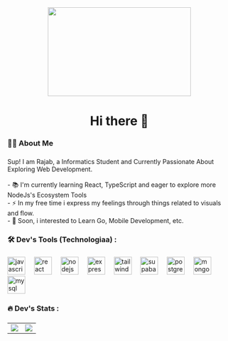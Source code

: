 <div align="center">
  <img height="200" width="80%" src="https://media1.tenor.com/m/tYrtcSOPaL4AAAAd/bocchi-bocchi-the-rock.gif"  />
</div>

###

<h1 align="center">Hi there 👋</h1>

###

<h3 align="left">👩‍💻  About Me</h3>

###

<p align="left">Sup! I am Rajab, a Informatics Student and Currently Passionate About Exploring Web Development. <br><br>- 📚 I'm currently learning React, TypeScript and eager to explore more NodeJs's Ecosystem Tools<br>- ⚡ In my free time i express my feelings through things related to visuals and flow.<br>- 🌱 Soon, i interested to Learn  Go, Mobile Development, etc.</p>

###

<h3 align="left">🛠️ Dev's Tools (Technologiaa) :</h3>

###

<div align="left">
  <img src="https://skillicons.dev/icons?i=js" height="40" alt="javascript logo"  />
  <img width="12" />
  <img src="https://skillicons.dev/icons?i=react" height="40" alt="react logo"  />
  <img width="12" />
  <img src="https://skillicons.dev/icons?i=nodejs" height="40" alt="nodejs logo"  />
  <img width="12" />
  <img src="https://skillicons.dev/icons?i=express" height="40" alt="express logo"  />
  <img width="12" />
  <img src="https://skillicons.dev/icons?i=tailwind" height="40" alt="tailwindcss logo"  />
  <img width="12" />
  <img src="https://skillicons.dev/icons?i=supabase" height="40" alt="supabase logo"  />
  <img width="12" />
  <img src="https://skillicons.dev/icons?i=postgres" height="40" alt="postgresql logo"  />
  <img width="12" />
  <img src="https://skillicons.dev/icons?i=mongodb" height="40" alt="mongodb logo"  />
  <img width="12" />
  <img src="https://skillicons.dev/icons?i=mysql" height="40" alt="mysql logo"  />
</div>

###

<h3 align="left">🔥  Dev's Stats :</h3>

###

<p align="center">
  <table>
    <tr>
      <td>
        <img src="https://github-readme-stats.vercel.app/api?username=Felienz&theme=highcontrast&show_icons=true&hide_border=true&count_private=true" />
      </td>
      <td>
        <img src="https://github-readme-stats.vercel.app/api/top-langs/?username=Felienz&theme=highcontrast&show_icons=true&hide_border=true&layout=compact" />
      </td>
    </tr>
  </table>
</p>

###
